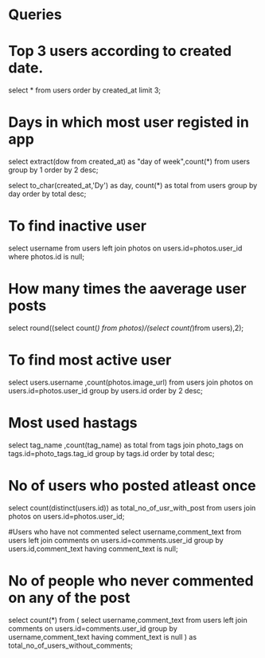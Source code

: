 # Queries
 
# Top 3 users according to created date.
select * from users
order by created_at
limit 3;

# Days in which most user registed in app

select extract(dow from created_at) as "day of week",count(*)
from users
group by 1
order by 2 desc;

select to_char(created_at,'Dy') as day,
count(*) as total
from users
group by day
order by total desc;



# To find inactive user
select username from users
left join photos on users.id=photos.user_id
where photos.id is null;

# How many times the aaverage user posts
select round((select count(*) from photos)/(select count(*)from users),2);

# To find most active user


select users.username ,count(photos.image_url) from users
join photos on users.id=photos.user_id
group by users.id
order by 2 desc;


# Most used hastags

select tag_name ,count(tag_name) as total
from tags
join photo_tags on tags.id=photo_tags.tag_id
group by tags.id
order by total desc;

# No of users who posted atleast once

select count(distinct(users.id)) as total_no_of_usr_with_post
from users
join photos on users.id=photos.user_id;

  
#Users who have not commented 
select username,comment_text
from users
left join comments on users.id=comments.user_id
group by users.id,comment_text
having comment_text is null;
 
 
# No of people who never commented on any of the post
 select count(*) from
 ( select username,comment_text
  from users 
  left join comments on users.id=comments.user_id
  group by username,comment_text
  having comment_text is null
 ) as total_no_of_users_without_comments; 
